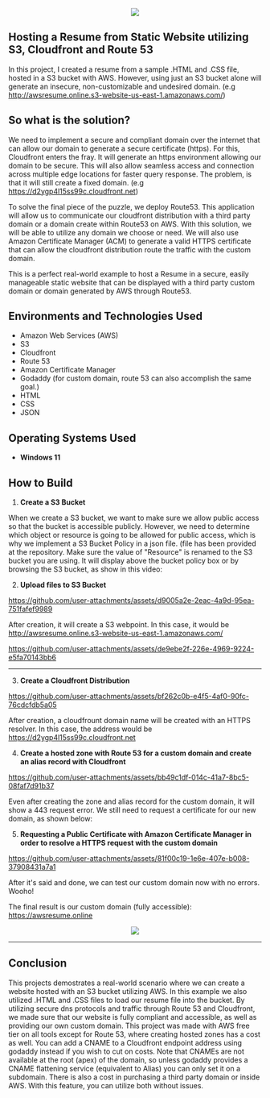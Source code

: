 <p align="center">
  <img src="https://i.imgur.com/udMqbcU.png" 
</p>
  
##  Hosting a Resume from Static Website utilizing S3, Cloudfront and Route 53 

In this project, I created a resume from a sample .HTML and .CSS file, hosted in a S3 bucket with AWS. However, using just an S3 bucket alone will generate an insecure, non-customizable and undesired domain. (e.g http://awsresume.online.s3-website-us-east-1.amazonaws.com/)

##  So what is the solution?

We need to implement a secure and compliant domain over the internet that can allow our domain to generate a secure certificate (https). For this, Cloudfront enters the fray. It will generate an https environment allowing our domain to be secure. This will also allow seamless access and connection across multiple edge locations for faster query response. The problem, is that it will still create a fixed domain. (e.g https://d2ygp4l15ss99c.cloudfront.net)

To solve the final piece of the puzzle, we deploy Route53. This application will allow us to communicate our cloudfront distribution with a third party domain or a domain create within Route53 on AWS. With this solution, we will be able to utilize any domain we choose or need. We
will also use Amazon Certificate Manager (ACM) to generate a valid HTTPS certificate that can allow the cloudfront distribution route the traffic with the custom domain.

This is a perfect real-world example to host a Resume in a secure, easily manageable static website that can be displayed with a third party custom domain or domain generated by AWS through Route53.

<h2>Environments and Technologies Used</h2>

  - Amazon Web Services (AWS)
  - S3 
  - Cloudfront
  - Route 53
  - Amazon Certificate Manager
  - Godaddy (for custom domain, route 53 can also accomplish the same goal.)
  - HTML
  - CSS
  - JSON
  

<h2>Operating Systems Used</h2>

- **Windows 11**
  

<h2>How to Build</h2>

1. **Create a S3 Bucket**  

 When we create a S3 bucket, we want to make sure we allow public access so that the bucket is accessible publicly. However, we need to determine which object or resource is going to be allowed for public access, which is why we implement a S3 Bucket Policy in a json file. (file has been provided at the repository. Make sure the value of "Resource" is renamed to the S3 bucket you are using. It will display above the bucket policy box or by browsing the S3 bucket, as show in this video:

 



2. **Upload files to S3 Bucket**  
  

https://github.com/user-attachments/assets/d9005a2e-2eac-4a9d-95ea-751fafef9989

After creation, it will create a S3 webpoint. In this case, it would be http://awsresume.online.s3-website-us-east-1.amazonaws.com/


https://github.com/user-attachments/assets/de9ebe2f-226e-4969-9224-e5fa70143bb6


---

3. **Create a Cloudfront Distribution**
   

https://github.com/user-attachments/assets/bf262c0b-e4f5-4af0-90fc-76cdcfdb5a05



After creation, a cloudfrount domain name will be created with an HTTPS resolver. In this case, the address would be https://d2ygp4l15ss99c.cloudfront.net



4. **Create a hosted zone with Route 53 for a custom domain and create an alias record with Cloudfront**


https://github.com/user-attachments/assets/bb49c1df-014c-41a7-8bc5-08faf7d91b37


Even after creating the zone and alias record for the custom domain, it will show a 443 request error. We still need to request a certificate for our new  domain, as shown below:

5. **Requesting a  Public Certificate with Amazon Certificate Manager in order to resolve a HTTPS request with the custom domain**



https://github.com/user-attachments/assets/81f00c19-1e6e-407e-b008-37908431a7a1

After it's said and done, we can test our custom domain now with no errors. Wooho!

The final result is our custom domain (fully accessible): https://awsresume.online
<p align="center">
  <img src="https://i.imgur.com/bXkrI4w.png" 
</p>


 ---

<h2>Conclusion</h2>
This projects demostrates a real-world scenario where we can create a website hosted with an S3 bucket utilizing AWS. In this example we also utilized .HTML and .CSS files to load our resume file into the bucket. By utilizing secure dns protocols and traffic through Route 53 and Cloudfront, we made sure that our website is fully compliant and accessible, as well as providing our own custom domain. This project was made with AWS free tier on all tools except for Route 53, where creating hosted zones has a cost as well. You can add a CNAME to a Cloudfront endpoint address using godaddy instead if you wish to cut on costs. Note that CNAMEs are not available at the root (apex) of the domain, so unless godaddy provides a CNAME flattening service (equivalent to Alias) you can only set it on a subdomain. There is also a cost in purchasing a third party domain or inside AWS. With this feature, you can utilize both without issues.
